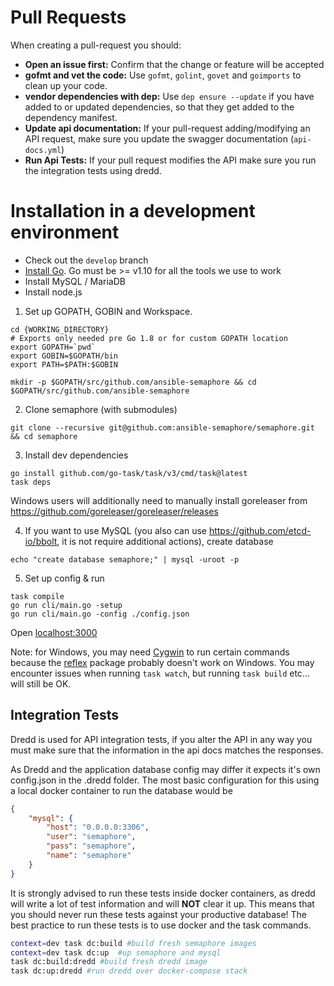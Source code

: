 # Pull Requests

When creating a pull-request you should:

- __Open an issue first:__ Confirm that the change or feature will be accepted
- __gofmt and vet the code:__ Use  `gofmt`, `golint`, `govet` and `goimports` to clean up your code.
- __vendor dependencies with dep:__ Use `dep ensure --update` if you have added to or updated dependencies, so that they get added to the dependency manifest.
- __Update api documentation:__ If your pull-request adding/modifying an API request, make sure you update the swagger documentation (`api-docs.yml`)
- __Run Api Tests:__ If your pull request modifies the API make sure you run the integration tests using dredd.

# Installation in a development environment

- Check out the `develop` branch
- [Install Go](https://golang.org/doc/install). Go must be >= v1.10 for all the tools we use to work
- Install MySQL / MariaDB
- Install node.js

1) Set up GOPATH, GOBIN and Workspace.
```
cd {WORKING_DIRECTORY}
# Exports only needed pre Go 1.8 or for custom GOPATH location
export GOPATH=`pwd`
export GOBIN=$GOPATH/bin
export PATH=$PATH:$GOBIN

mkdir -p $GOPATH/src/github.com/ansible-semaphore && cd $GOPATH/src/github.com/ansible-semaphore
```

2) Clone semaphore (with submodules)

```
git clone --recursive git@github.com:ansible-semaphore/semaphore.git && cd semaphore
```

3) Install dev dependencies

```
go install github.com/go-task/task/v3/cmd/task@latest
task deps
```
Windows users will additionally need to manually install goreleaser from https://github.com/goreleaser/goreleaser/releases

4) If you want to use MySQL (you also can use https://github.com/etcd-io/bbolt, it is not require additional actions), create database

```
echo "create database semaphore;" | mysql -uroot -p
```

5) Set up config & run

```
task compile
go run cli/main.go -setup
go run cli/main.go -config ./config.json
```

Open [localhost:3000](http://localhost:3000)

Note: for Windows, you may need [Cygwin](https://www.cygwin.com/) to run certain commands because the [reflex](github.com/cespare/reflex) package probably doesn't work on Windows. 
You may encounter issues when running `task watch`, but running `task build` etc... will still be OK.

## Integration Tests

Dredd is used for API integration tests, if you alter the API in any way you must make sure that the information in the api docs
matches the responses.

As Dredd and the application database config may differ it expects it's own config.json in the .dredd folder.
The most basic configuration for this using a local docker container to run the database would be
```json
{
	"mysql": {
		"host": "0.0.0.0:3306",
		"user": "semaphore",
		"pass": "semaphore",
		"name": "semaphore"
	}
}

```

It is strongly advised to run these tests inside docker containers, as dredd will write a lot of test information and will __NOT__ clear it up.
This means that you should never run these tests against your productive database!
The best practice to run these tests is to use docker and the task commands.

```bash
context=dev task dc:build #build fresh semaphore images
context=dev task dc:up  #up semaphore and mysql
task dc:build:dredd #build fresh dredd image
task dc:up:dredd #run dredd over docker-compose stack
```
